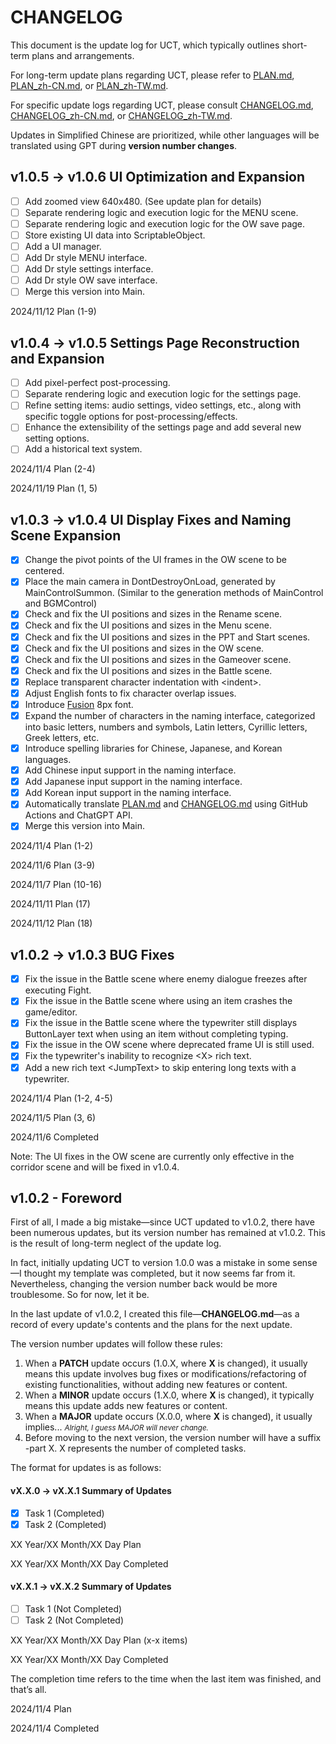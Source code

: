 # CHANGELOG

This document is the update log for UCT, which typically outlines short-term plans and arrangements.

For long-term update plans regarding UCT, please refer to [PLAN.md](PLAN.md), [PLAN_zh-CN.md](PLAN_zh-CN.md), or [PLAN_zh-TW.md](PLAN_zh-TW.md).

For specific update logs regarding UCT, please consult [CHANGELOG.md](CHANGELOG.md), [CHANGELOG_zh-CN.md](CHANGELOG_zh-CN.md), or [CHANGELOG_zh-TW.md](CHANGELOG_zh-TW.md).

Updates in Simplified Chinese are prioritized, while other languages will be translated using GPT during **version number changes**.

## v1.0.5 -> v1.0.6 UI Optimization and Expansion

- [ ] Add zoomed view 640x480. (See update plan for details)
- [ ] Separate rendering logic and execution logic for the MENU scene.
- [ ] Separate rendering logic and execution logic for the OW save page.
- [ ] Store existing UI data into ScriptableObject.
- [ ] Add a UI manager.
- [ ] Add Dr style MENU interface.
- [ ] Add Dr style settings interface.
- [ ] Add Dr style OW save interface.
- [ ] Merge this version into Main.

2024/11/12 Plan (1-9)

## v1.0.4 -> v1.0.5 Settings Page Reconstruction and Expansion

- [ ] Add pixel-perfect post-processing.
- [ ] Separate rendering logic and execution logic for the settings page.
- [ ] Refine setting items: audio settings, video settings, etc., along with specific toggle options for post-processing/effects.
- [ ] Enhance the extensibility of the settings page and add several new setting options.
- [ ] Add a historical text system.

2024/11/4 Plan (2-4)

2024/11/19 Plan (1, 5)

## v1.0.3 -> v1.0.4 UI Display Fixes and Naming Scene Expansion

- [x] Change the pivot points of the UI frames in the OW scene to be centered.
- [x] Place the main camera in DontDestroyOnLoad, generated by MainControlSummon. (Similar to the generation methods of MainControl and BGMControl)
- [x] Check and fix the UI positions and sizes in the Rename scene.
- [x] Check and fix the UI positions and sizes in the Menu scene.
- [x] Check and fix the UI positions and sizes in the PPT and Start scenes.
- [x] Check and fix the UI positions and sizes in the OW scene.
- [x] Check and fix the UI positions and sizes in the Gameover scene.
- [x] Check and fix the UI positions and sizes in the Battle scene.
- [x] Replace transparent character indentation with \<indent\>.
- [x] Adjust English fonts to fix character overlap issues.
- [x] Introduce [Fusion](https://github.com/TakWolf/fusion-pixel-font) 8px font.
- [x] Expand the number of characters in the naming interface, categorized into basic letters, numbers and symbols, Latin letters, Cyrillic letters, Greek letters, etc.
- [x] Introduce spelling libraries for Chinese, Japanese, and Korean languages.
- [x] Add Chinese input support in the naming interface.
- [x] Add Japanese input support in the naming interface.
- [x] Add Korean input support in the naming interface.
- [x] Automatically translate [PLAN.md](PLAN.md) and [CHANGELOG.md](CHANGELOG.md) using GitHub Actions and ChatGPT API.
- [x] Merge this version into Main.

2024/11/4 Plan (1-2)

2024/11/6 Plan (3-9)

2024/11/7 Plan (10-16)

2024/11/11 Plan (17)

2024/11/12 Plan (18)

## v1.0.2 -> v1.0.3 BUG Fixes

- [x] Fix the issue in the Battle scene where enemy dialogue freezes after executing Fight.
- [x] Fix the issue in the Battle scene where using an item crashes the game/editor.
- [x] Fix the issue in the Battle scene where the typewriter still displays ButtonLayer text when using an item without completing typing.
- [x] Fix the issue in the OW scene where deprecated frame UI is still used.
- [x] Fix the typewriter's inability to recognize \<X\> rich text.
- [x] Add a new rich text \<JumpText\> to skip entering long texts with a typewriter.

2024/11/4 Plan (1-2, 4-5)

2024/11/5 Plan (3, 6)

2024/11/6 Completed

Note: The UI fixes in the OW scene are currently only effective in the corridor scene and will be fixed in v1.0.4.

## v1.0.2 - Foreword

First of all, I made a big mistake—since UCT updated to v1.0.2, there have been numerous updates, but its version number has remained at v1.0.2. This is the result of long-term neglect of the update log.

In fact, initially updating UCT to version 1.0.0 was a mistake in some sense—I thought my template was completed, but it now seems far from it. Nevertheless, changing the version number back would be more troublesome. So for now, let it be.

In the last update of v1.0.2, I created this file—**CHANGELOG.md**—as a record of every update's contents and the plans for the next update.

The version number updates will follow these rules:

1. When a **PATCH** update occurs (1.0.X, where **X** is changed), it usually means this update involves bug fixes or modifications/refactoring of existing functionalities, without adding new features or content.
2. When a **MINOR** update occurs (1.X.0, where **X** is changed), it typically means this update adds new features or content.
3. When a **MAJOR** update occurs (X.0.0, where **X** is changed), it usually implies... <small>*Alright, I guess MAJOR will never change.*</small>
4. Before moving to the next version, the version number will have a suffix -part X. X represents the number of completed tasks.

The format for updates is as follows:

#### vX.X.0 -> vX.X.1 Summary of Updates

- [x] Task 1 (Completed)
- [x] Task 2 (Completed)

XX Year/XX Month/XX Day Plan

XX Year/XX Month/XX Day Completed

#### vX.X.1 -> vX.X.2 Summary of Updates

- [ ] Task 1 (Not Completed)
- [ ] Task 2 (Not Completed)

XX Year/XX Month/XX Day Plan (x-x items)

XX Year/XX Month/XX Day Completed

The completion time refers to the time when the last item was finished, and that’s all.

2024/11/4 Plan

2024/11/4 Completed